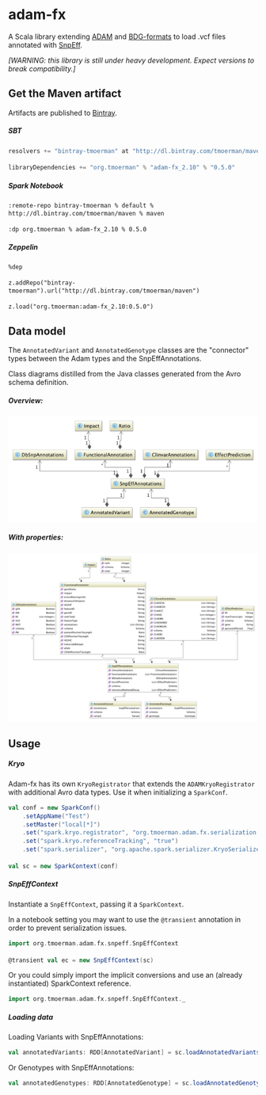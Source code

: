 # adam-fx

A Scala library extending [ADAM](https://github.com/bigdatagenomics/adam) and [BDG-formats](https://github.com/bigdatagenomics/bdg-formats) to load .vcf files annotated with [SnpEff](http://snpeff.sourceforge.net/). 

*[WARNING: this library is still under heavy development. Expect versions to break compatibility.]*

## Get the Maven artifact

Artifacts are published to [Bintray](https://bintray.com/tmoerman/maven/adam-fx).

##### SBT

```sbt
resolvers += "bintray-tmoerman" at "http://dl.bintray.com/tmoerman/maven"`

libraryDependencies += "org.tmoerman" % "adam-fx_2.10" % "0.5.0"
```

##### Spark Notebook

```
:remote-repo bintray-tmoerman % default % http://dl.bintray.com/tmoerman/maven % maven

:dp org.tmoerman % adam-fx_2.10 % 0.5.0
```

##### Zeppelin

```
%dep

z.addRepo("bintray-tmoerman").url("http://dl.bintray.com/tmoerman/maven")

z.load("org.tmoerman:adam-fx_2.10:0.5.0")
```

## Data model

The `AnnotatedVariant` and `AnnotatedGenotype` classes are the "connector" types between the Adam types and the SnpEffAnnotations.

Class diagrams distilled from the Java classes generated from the Avro schema definition. 

##### Overview:

![Class diagram](img/adam_fx_small_diagram.png?raw=true)

##### With properties:

![Class diagram](img/adam_fx_class_diagram.png?raw=true)

## Usage

##### Kryo

Adam-fx has its own `KryoRegistrator` that extends the `ADAMKryoRegistrator` with additional Avro data types. Use it
when initializing a `SparkConf`.
      
```scala
val conf = new SparkConf()
    .setAppName("Test")
    .setMaster("local[*]")
    .set("spark.kryo.registrator", "org.tmoerman.adam.fx.serialization.AdamFxKryoRegistrator")
    .set("spark.kryo.referenceTracking", "true")
    .set("spark.serializer", "org.apache.spark.serializer.KryoSerializer")
    
val sc = new SparkContext(conf)
```

##### SnpEffContext

Instantiate a `SnpEffContext`, passing it a `SparkContext`. 

In a notebook setting you may want to use the `@transient` annotation in order to prevent serialization issues.

```scala
import org.tmoerman.adam.fx.snpeff.SnpEffContext

@transient val ec = new SnpEffContext(sc)
```

Or you could simply import the implicit conversions and use an (already instantiated) SparkContext reference.

```scala
import org.tmoerman.adam.fx.snpeff.SnpEffContext._
```    
    
##### Loading data

Loading Variants with SnpEffAnnotations:

```scala
val annotatedVariants: RDD[AnnotatedVariant] = sc.loadAnnotatedVariants(annotatedVcf)
```

Or Genotypes with SnpEffAnnotations:

```scala
val annotatedGenotypes: RDD[AnnotatedGenotype] = sc.loadAnnotatedGenotypes(annotatedVcf)
```
